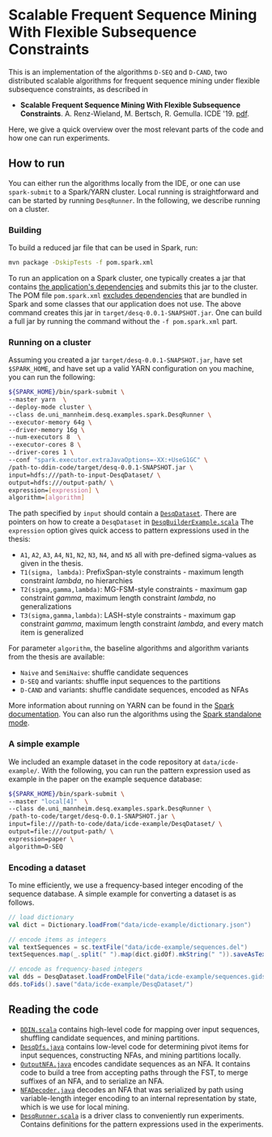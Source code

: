 # Scalable Frequent Sequence Mining With Flexible Subsequence Constraints

This is an implementation of the algorithms `D-SEQ` and `D-CAND`, two distributed scalable algorithms for frequent sequence mining under flexible subsequence constraints, as described in
- **Scalable Frequent Sequence Mining With Flexible Subsequence Constraints**. A. Renz-Wieland, M. Bertsch, R. Gemulla. ICDE '19. [pdf](http://alexrw.org/pub/2019-sfsm-fsc.pdf). 

Here, we give a quick overview over the most relevant parts of the code and how one can run experiments. 


## How to run 
You can either run the algorithms locally from the IDE, or one can use `spark-submit` to a Spark/YARN cluster. Local running is straightforward and can be started by running `DesqRunner`. In the following, we describe running on a cluster. 

### Building 
To build a reduced jar file that can be used in Spark, run:
```bash
mvn package -DskipTests -f pom.spark.xml
```
To run an application on a Spark cluster, one typically creates a jar that contains [the application's dependencies](http://spark.apache.org/docs/latest/submitting-applications.html) and submits this jar to the cluster. The POM file `pom.spark.xml` [excludes dependencies](https://maven.apache.org/plugins/maven-shade-plugin/examples/includes-excludes.html) that are bundled in Spark and some classes that our application does not use. The above command creates this jar in `target/desq-0.0.1-SNAPSHOT.jar`. One can build a full jar by running the command without the `-f pom.spark.xml` part. 

### Running on a cluster
Assuming you created a jar `target/desq-0.0.1-SNAPSHOT.jar`, have set `$SPARK_HOME`, and have set up a valid YARN configuration on you machine, you can run the following:

```bash
${SPARK_HOME}/bin/spark-submit \
--master yarn  \
--deploy-mode cluster \
--class de.uni_mannheim.desq.examples.spark.DesqRunner \
--executor-memory 64g \
--driver-memory 16g \
--num-executors 8  \
--executor-cores 8 \
--driver-cores 1 \
--conf "spark.executor.extraJavaOptions=-XX:+UseG1GC" \
/path-to-ddin-code/target/desq-0.0.1-SNAPSHOT.jar \
input=hdfs:///path-to-input-DesqDataset/ \
output=hdfs:///output-path/ \
expression=[expression] \
algorithm=[algorithm]
```
The path specified by `input` should contain a [`DesqDataset`](src/main/scala/de/uni_mannheim/desq/mining/spark/DesqDataset.scala). There are pointers on how to create a `DesqDataset` in [`DesqBuilderExample.scala`](src/main/scala/de/uni_mannheim/desq/examples/spark/DesqBuilderExample.scala)  The `expression` option gives quick access to pattern expressions used in the thesis: 
* `A1`, `A2`, `A3`, `A4`, `N1`, `N2`, `N3`, `N4`, and `N5` all with pre-defined sigma-values as given in the thesis. 
* `T1(sigma, lambda)`: PrefixSpan-style constraints - maximum length constraint *lambda*, no hierarchies
* `T2(sigma,gamma,lambda)`: MG-FSM-style constraints - maximum gap constraint *gamma*, maximum length constraint *lambda*, no generalizations
* `T3(sigma,gamma,lambda)`: LASH-style constraints - maximum gap constraint *gamma*, maximum length constraint *lambda*, and every match item is generalized

For parameter `algorithm`, the baseline algorithms and algorithm variants from the thesis are available:
* `Naive` and `SemiNaive`: shuffle candidate sequences
* `D-SEQ` and variants: shuffle input sequences to the partitions
* `D-CAND` and variants: shuffle candidate sequences, encoded as NFAs

More information about running on YARN can be found in the [Spark documentation](http://spark.apache.org/docs/latest/running-on-yarn.html). You can also run the algorithms using the [Spark standalone mode](http://spark.apache.org/docs/latest/spark-standalone.html#launching-spark-applications). 

### A simple example
We included an example dataset in the code repository at `data/icde-example/`. With the following, you can run the pattern expression used as example in the paper on the example sequence database:
```bash
${SPARK_HOME}/bin/spark-submit \
--master "local[4]"  \
--class de.uni_mannheim.desq.examples.spark.DesqRunner \
/path-to-code/target/desq-0.0.1-SNAPSHOT.jar \
input=file:///path-to-code/data/icde-example/DesqDataset/ \
output=file:///output-path/ \
expression=paper \
algorithm=D-SEQ
```

### Encoding a dataset
To mine efficiently, we use a frequency-based integer encoding of the sequence database. A simple example for converting a dataset is as follows. 
```scala
// load dictionary
val dict = Dictionary.loadFrom("data/icde-example/dictionary.json")

// encode items as integers
val textSequences = sc.textFile("data/icde-example/sequences.del")
textSequences.map(_.split(" ").map(dict.gidOf).mkString(" ")).saveAsTextFile("data/icde-example/sequences.gids.del")

// encode as frequency-based integers
val dds = DesqDataset.loadFromDelFile("data/icde-example/sequences.gids.del", dict)
dds.toFids().save("data/icde-example/DesqDataset/")
```

## Reading the code
* [`DDIN.scala`](src/main/scala/de/uni_mannheim/desq/mining/spark/DDIN.scala) contains high-level code for mapping over input sequences, shuffling candidate sequences, and mining partitions.
* [`DesqDfs.java`](src/main/java/de/uni_mannheim/desq/mining/DesqDfs.java) contains low-level code for determining pivot items for input sequences, constructing NFAs, and mining partitions locally. 
* [`OutputNFA.java`](src/main/java/de/uni_mannheim/desq/mining/OutputNFA.java) encodes candidate sequences as an NFA. It contains code to build a tree from accepting paths through the FST, to merge suffixes of an NFA, and to serialize an NFA. 
* [`NFADecoder.java`](src/main/java/de/uni_mannheim/desq/mining/NFADecoder.java) decodes an NFA that was serialized by path using variable-length integer encoding to an internal representation by state, which is we use for local mining. 
* [`DesqRunner.scala`](src/main/scala/de/uni_mannheim/desq/examples/spark/DesqRunner.scala) is a driver class to conveniently run experiments. Contains definitions for the pattern expressions used in the experiments. 
